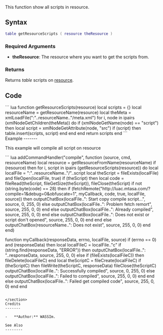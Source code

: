 <lowercasetitle></lowercasetitle>

This function show all scripts in resource.

Syntax
------

``` lua
table getResourceScripts ( resource theResource )
```

### Required Arguments

-   **theResource**: The resource where you want to get the scripts from.

### Returns

Returns *table* scripts on [resource](/resource.md "wikilink").

Code
----

<section name="Server" class="server" show="true">
``` lua
function getResourceScripts(resource)
    local scripts = {}
    local resourceName = getResourceName(resource)
    local theMeta = xmlLoadFile(":"..resourceName.."/meta.xml")
    for i, node in ipairs (xmlNodeGetChildren(theMeta)) do
        if (xmlNodeGetName(node) == "script") then
            local script = xmlNodeGetAttribute(node, "src")
            if (script) then
                table.insert(scripts, script)
            end
        end
    end
    return scripts
end
```

</section>
Example
-------

This example will compile all script on resource

<section name="Server" class="server" show="true">
``` lua
addCommandHandler("compile", 
function (source, cmd, resourceName)
    local resource = getResourceFromName(resourceName)
    if (resource) then
        for i, script in ipairs (getResourceScripts(resource)) do
            local localFile = ":"..resourceName.."/"..script
            local theScript = fileExists(localFile) and fileOpen(localFile, true)
            if (theScript) then
                local code = fileRead(theScript, fileGetSize(theScript)), fileClose(theScript)
                if not (string.byte(code) == 28) then
                    if (fetchRemote("http://luac.mtasa.com/?compile=1&debug=0&obfuscate=1", myCallback, code, true, localFile, source)) then
                        outputChatBox(localFile..": Start copy compile script...", source, 0, 255, 0)
                    else
                        outputChatBox(localFile..": Problem fetch remort", source, 255, 0, 0)
                    end
                else
                    outputChatBox(localFile..": Already compiled", source, 255, 0, 0)
                end
            else
                outputChatBox(localFile..": Does not exist or script don't opened", source, 255, 0, 0)
            end
        end
    else
        outputChatBox(resourceName..": Does not exist", source, 255, 0, 0)
    end
end)

    
function myCallback(responseData, errno, localFile, source)
    if (errno == 0) and (responseData) then
        local localFileC = localFile.."c"
        if (string.find(responseData, "ERROR")) then
            outputChatBox(localFile..": "..responseData, source, 255, 0, 0)
        else
            if (fileExists(localFileC)) then fileDelete(localFileC) end
            local theScriptC = fileCreate(localFileC)
            if (theScriptC) then
                fileWrite(theScriptC, responseData)
                fileClose(theScriptC)
                outputChatBox(localFile..": Successfully compiled", source, 0, 255, 0)
            else
                outputChatBox(localFile..": Failed to compiled", source, 255, 0, 0)
            end
        end
    else
        outputChatBox(localFile..": Failed get compiled code", source, 255, 0, 0)
    end
end
```

</section>
Credits
-------

-   **Author:** WASSIm.

See Also
--------
